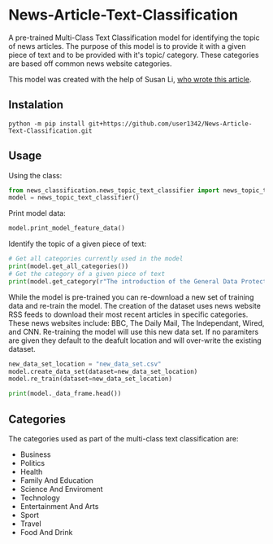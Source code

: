# News-Article-Text-Classification
A pre-trained Multi-Class Text Classification model for identifying the topic of news articles. The purpose of this model is to provide it with a given piece of text and to be provided with it's topic/ category. These categories are based off common news website categories. 

This model was created with the help of Susan Li, [who wrote this article](https://towardsdatascience.com/multi-class-text-classification-with-scikit-learn-12f1e60e0a9f).

## Instalation 
```shell
python -m pip install git+https://github.com/user1342/News-Article-Text-Classification.git
```

## Usage 
Using the class:
```python 
from news_classification.news_topic_text_classifier import news_topic_text_classifier
model = news_topic_text_classifier()
```

Print model data:
```python
model.print_model_feature_data()
```

Identify the topic of a given piece of text:
```python
# Get all categories currently used in the model
print(model.get_all_categories())
# Get the category of a given piece of text
print(model.get_category(r"The introduction of the General Data Protection Regulation (GDPR), the EU is enacting a set of mandatory regulations for businesses that go into effect soon, on May 25, 2018. Organisations found in non-compliance could face hefty penalties of up to 20 million euros, or 4 percent of worldwide annual turnover, whichever is higher. Simply put, GDPR was enacted to give citizens and residents more control over their personal data and puts strict data handling rules in place governing “controllers” that collect data from EU residents, and “processors” that process the data on behalf of controllers, such as cloud providers."))
```

While the model is pre-trained you can re-download a new set of training data and re-train the model. The creation of the dataset uses news website RSS feeds to download their most recent articles in specific categories. These news websites include: BBC, The Daily Mail, The Independant, Wired, and CNN.  Re-training the model will use this new data set. If no paramiters are given they default to the deafult location and will over-write the existing dataset. 
```python 
new_data_set_location = "new_data_set.csv"
model.create_data_set(dataset=new_data_set_location)
model.re_train(dataset=new_data_set_location)

print(model._data_frame.head())
```

## Categories 
The categories used as part of the multi-class text classification are:
- Business
- Politics
- Health
- Family And Education
- Science And Enviroment
- Technology
- Entertainment And Arts
- Sport
- Travel
- Food And Drink

